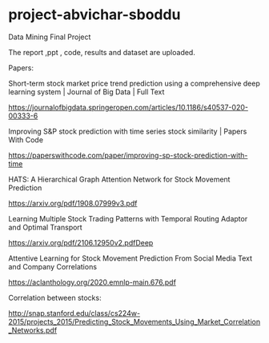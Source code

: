# project-abvichar-sboddu
Data Mining Final Project

The report ,ppt , code, results and dataset are uploaded. 

Papers: 

Short-term stock market price trend prediction using a comprehensive deep learning system | Journal of Big Data | Full Text 

https://journalofbigdata.springeropen.com/articles/10.1186/s40537-020-00333-6 

 

Improving S&P stock prediction with time series stock similarity | Papers With Code 

https://paperswithcode.com/paper/improving-sp-stock-prediction-with-time 

 

HATS: A Hierarchical Graph Attention Network for Stock Movement Prediction 

https://arxiv.org/pdf/1908.07999v3.pdf 

 

Learning Multiple Stock Trading Patterns with Temporal Routing Adaptor and Optimal Transport 

https://arxiv.org/pdf/2106.12950v2.pdfDeep  

 

Attentive Learning for Stock Movement Prediction From Social Media Text and Company Correlations 

https://aclanthology.org/2020.emnlp-main.676.pdf 

 

Correlation between stocks: 

http://snap.stanford.edu/class/cs224w-2015/projects_2015/Predicting_Stock_Movements_Using_Market_Correlation_Networks.pdf 
